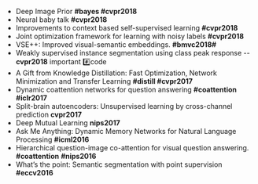 * Deep Image Prior **#bayes #cvpr2018**
* Neural baby talk **#cvpr2018**
* Improvements to context based self-supervised learning **#cvpr2018**
* Joint optimization framework for learning with noisy labels **#cvpr2018**
* VSE++: Improved visual-semantic embeddings. **#bmvc2018#**
* Weakly supervised instance segmentation using class peak response -- **cvpr2018** important :hash:code
* A Gift from Knowledge Distillation: Fast Optimization, Network Minimization and Transfer Learning **#distill #cvpr2017**
* Dynamic coattention networks for question answering **#coattention** **#iclr2017**
* Split-brain autoencoders: Unsupervised learning by cross-channel prediction **cvpr2017**
* Deep Mutual Learning **nips2017**
* Ask Me Anything:
Dynamic Memory Networks for Natural Language Processing **#icml2016**
* Hierarchical question-image co-attention for visual question answering. **#coattention** **#nips2016**
* What’s the point: Semantic segmentation with point supervision **#eccv2016**

